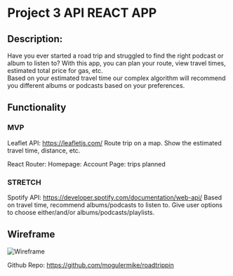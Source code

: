 # Project 3 API REACT APP

## Description: 
Have you ever started a road trip and struggled to find the right podcast or album to listen to? 
With this app, you can plan your route, view travel times, estimated total price for gas, etc.   
Based on your estimated travel time our complex algorithm will recommend you different albums or podcasts based on your preferences. 

## Functionality

### MVP
Leaflet API: https://leafletjs.com/
  Route trip on a map. 
  Show the estimated travel time, distance, etc.

React Router:
  Homepage:
  Account Page: trips planned
    

### STRETCH
Spotify API: https://developer.spotify.com/documentation/web-api/
  Based on travel time, recommend albums/podcasts to listen to.
  Give user options to choose either/and/or albums/podcasts/playlists. 
  
  
## Wireframe
![Wireframe](https://imgur.com/3pkb8FF.png)


Github Repo: https://github.com/mogulermike/roadtrippin

  

